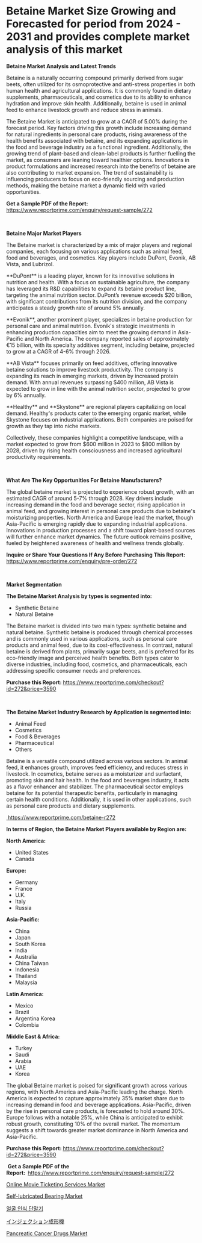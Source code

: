 <p><h1>Betaine Market Size Growing and Forecasted for period from 2024 - 2031 and provides complete market analysis of this market</h1></p><p><strong>Betaine Market Analysis and Latest Trends</strong></p>
<p><p>Betaine is a naturally occurring compound primarily derived from sugar beets, often utilized for its osmoprotective and anti-stress properties in both human health and agricultural applications. It is commonly found in dietary supplements, pharmaceuticals, and cosmetics due to its ability to enhance hydration and improve skin health. Additionally, betaine is used in animal feed to enhance livestock growth and reduce stress in animals.</p><p>The Betaine Market is anticipated to grow at a CAGR of 5.00% during the forecast period. Key factors driving this growth include increasing demand for natural ingredients in personal care products, rising awareness of the health benefits associated with betaine, and its expanding applications in the food and beverage industry as a functional ingredient. Additionally, the growing trend of plant-based and clean-label products is further fuelling the market, as consumers are leaning toward healthier options. Innovations in product formulations and increased research into the benefits of betaine are also contributing to market expansion. The trend of sustainability is influencing producers to focus on eco-friendly sourcing and production methods, making the betaine market a dynamic field with varied opportunities.</p></p>
<p><strong>Get a Sample PDF of the Report:&nbsp;</strong> <a href="https://www.reportprime.com/enquiry/request-sample/272">https://www.reportprime.com/enquiry/request-sample/272</a></p>
<p>&nbsp;</p>
<p><strong>Betaine Major Market Players</strong></p>
<p><p>The Betaine market is characterized by a mix of major players and regional companies, each focusing on various applications such as animal feed, food and beverages, and cosmetics. Key players include DuPont, Evonik, AB Vista, and Lubrizol.</p><p>**DuPont** is a leading player, known for its innovative solutions in nutrition and health. With a focus on sustainable agriculture, the company has leveraged its R&D capabilities to expand its betaine product line, targeting the animal nutrition sector. DuPont’s revenue exceeds $20 billion, with significant contributions from its nutrition division, and the company anticipates a steady growth rate of around 5% annually.</p><p>**Evonik**, another prominent player, specializes in betaine production for personal care and animal nutrition. Evonik's strategic investments in enhancing production capacities aim to meet the growing demand in Asia-Pacific and North America. The company reported sales of approximately €15 billion, with its specialty additives segment, including betaine, projected to grow at a CAGR of 4-6% through 2026.</p><p>**AB Vista** focuses primarily on feed additives, offering innovative betaine solutions to improve livestock productivity. The company is expanding its reach in emerging markets, driven by increased protein demand. With annual revenues surpassing $400 million, AB Vista is expected to grow in line with the animal nutrition sector, projected to grow by 6% annually.</p><p>**Healthy** and **Skystone** are regional players capitalizing on local demand. Healthy's products cater to the emerging organic market, while Skystone focuses on industrial applications. Both companies are poised for growth as they tap into niche markets.</p><p>Collectively, these companies highlight a competitive landscape, with a market expected to grow from $600 million in 2023 to $800 million by 2028, driven by rising health consciousness and increased agricultural productivity requirements.</p></p>
<p>&nbsp;</p>
<p><strong>What Are The Key Opportunities For Betaine Manufacturers?</strong></p>
<p><p>The global betaine market is projected to experience robust growth, with an estimated CAGR of around 5-7% through 2028. Key drivers include increasing demand in the food and beverage sector, rising application in animal feed, and growing interest in personal care products due to betaine's moisturizing properties. North America and Europe lead the market, though Asia-Pacific is emerging rapidly due to expanding industrial applications. Innovations in production processes and a shift toward plant-based sources will further enhance market dynamics. The future outlook remains positive, fueled by heightened awareness of health and wellness trends globally.</p></p>
<p><strong>Inquire or Share Your Questions If Any Before Purchasing This Report:</strong> <a href="https://www.reportprime.com/enquiry/pre-order/272">https://www.reportprime.com/enquiry/pre-order/272</a></p>
<p>&nbsp;</p>
<p><strong>Market Segmentation</strong></p>
<p><strong>The Betaine Market Analysis by types is segmented into:</strong></p>
<p><ul><li>Synthetic Betaine</li><li>Natural Betaine</li></ul></p>
<p><p>The Betaine market is divided into two main types: synthetic betaine and natural betaine. Synthetic betaine is produced through chemical processes and is commonly used in various applications, such as personal care products and animal feed, due to its cost-effectiveness. In contrast, natural betaine is derived from plants, primarily sugar beets, and is preferred for its eco-friendly image and perceived health benefits. Both types cater to diverse industries, including food, cosmetics, and pharmaceuticals, each addressing specific consumer needs and preferences.</p></p>
<p><strong>Purchase this Report:&nbsp;</strong><a href="https://www.reportprime.com/checkout?id=272&price=3590">https://www.reportprime.com/checkout?id=272&price=3590</a></p>
<p>&nbsp;</p>
<p><strong>The Betaine Market Industry Research by Application is segmented into:</strong></p>
<p><ul><li>Animal Feed</li><li>Cosmetics</li><li>Food & Beverages</li><li>Pharmaceutical</li><li>Others</li></ul></p>
<p><p>Betaine is a versatile compound utilized across various sectors. In animal feed, it enhances growth, improves feed efficiency, and reduces stress in livestock. In cosmetics, betaine serves as a moisturizer and surfactant, promoting skin and hair health. In the food and beverages industry, it acts as a flavor enhancer and stabilizer. The pharmaceutical sector employs betaine for its potential therapeutic benefits, particularly in managing certain health conditions. Additionally, it is used in other applications, such as personal care products and dietary supplements.</p></p>
<p><a href="https://www.reportprime.com/betaine-r272">&nbsp;https://www.reportprime.com/betaine-r272</a></p>
<p><strong>In terms of Region, the Betaine Market Players available by Region are:</strong></p>
<p>
    <p> <strong> North America: </strong>
        <ul>
            <li>United States</li>
            <li>Canada</li>
        </ul>
        </p> 
    <p> <strong> Europe: </strong>
        <ul>
            <li>Germany</li>
            <li>France</li>
            <li>U.K.</li>
            <li>Italy</li>
            <li>Russia</li>
        </ul>
        </p> 
    <p> <strong> Asia-Pacific: </strong>
        <ul>
            <li>China</li>
            <li>Japan</li>
            <li>South Korea</li>
            <li>India</li>
            <li>Australia</li>
            <li>China Taiwan</li>
            <li>Indonesia</li>
            <li>Thailand</li>
            <li>Malaysia</li>
        </ul>
        </p> 
    <p> <strong> Latin America: </strong>
        <ul>
            <li>Mexico</li>
            <li>Brazil</li>
            <li>Argentina Korea</li>
            <li>Colombia</li>
        </ul>
        </p> 
    <p> <strong> Middle East & Africa: </strong>
        <ul>
            <li>Turkey</li>
            <li>Saudi</li>
            <li>Arabia</li>
            <li>UAE</li>
            <li>Korea</li>
        </ul>
    </p>
    </p>
<p><p>The global Betaine market is poised for significant growth across various regions, with North America and Asia-Pacific leading the charge. North America is expected to capture approximately 35% market share due to increasing demand in food and beverage applications. Asia-Pacific, driven by the rise in personal care products, is forecasted to hold around 30%. Europe follows with a notable 25%, while China is anticipated to exhibit robust growth, constituting 10% of the overall market. The momentum suggests a shift towards greater market dominance in North America and Asia-Pacific.</p></p>
<p><strong>Purchase this Report: </strong><a href="https://www.reportprime.com/checkout?id=272&price=3590">https://www.reportprime.com/checkout?id=272&price=3590</a></p>
<p>&nbsp;<strong>Get a Sample PDF of the Report:&nbsp;&nbsp;</strong><a href="https://www.reportprime.com/enquiry/request-sample/272">https://www.reportprime.com/enquiry/request-sample/272</a></p>
<p><strong></strong></p>
<p><p><a href="https://medium.com/@soloncarter1929/online-movie-ticketing-services-market-forecasts-market-trends-and-impact-analysis-2024-2031-5fb7e5e1f747">Online Movie Ticketing Services Market</a></p><p><a href="https://issuu.com/reportprime-2/docs/self-lubricated-bearing-market-size_cc82b914e0ad78">Self-lubricated Bearing Market</a></p><p><a href="https://medium.com/@scothall80/%EC%96%BC%EA%B5%B4-%EC%9D%B8%EC%8B%9D-%ED%84%B0%EB%AF%B8%EB%84%90-%EC%8B%9C%EC%9E%A5-%ED%83%90%EC%83%89-2024%EB%85%84%EB%B6%80%ED%84%B0-2031%EB%85%84%EA%B9%8C%EC%A7%80%EC%9D%98-%EC%A0%84%EB%AC%B8%EA%B0%80-%EB%B6%84%EC%84%9D-%EB%B0%8F-%EC%8B%9C%EC%9E%A5-%EC%A0%84%EB%A7%9D-fc58127508ca">얼굴 인식 단말기</a></p><p><a href="https://medium.com/@reyeshowell655/%E3%82%B0%E3%83%AD%E3%83%BC%E3%83%90%E3%83%AB%E5%B0%84%E5%87%BA%E6%88%90%E5%BD%A2%E6%A9%9F%E5%B8%82%E5%A0%B4%E3%81%AE%E5%B8%82%E5%A0%B4%E5%8B%95%E5%90%91-%E4%BA%88%E6%B8%AC%E3%81%A8%E5%88%86%E6%9E%90-2024%E5%B9%B4-2031%E5%B9%B4-56d1576ef7b9">インジェクション成形機</a></p><p><a href="https://medium.com/@stephanmorissette/pancreatic-cancer-drugs-industry-forecast-market-shifts-and-strategic-imperatives-2024-2031-813d5c5691e2">Pancreatic Cancer Drugs Market</a></p></p>